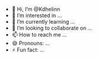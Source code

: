 - 👋 Hi, I’m @Kdhelinn
- 👀 I’m interested in ...
- 🌱 I’m currently learning ...
- 💞️ I’m looking to collaborate on ...
- 📫 How to reach me ...
- 😄 Pronouns: ...
- ⚡ Fun fact: ...

<!---
Kdhelinn/Kdhelinn is a ✨ special ✨ repository because its `README.md` (this file) appears on your GitHub profile.
You can click the Preview link to take a look at your changes.
--->
